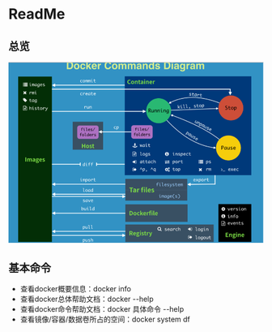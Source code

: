 # ReadMe

## 总览
![ReadMe+20230216145413](https://raw.githubusercontent.com/loli0con/picgo/master/images/ReadMe%2B20230216145413.png%2B2023-02-16-14-54-13)

## 基本命令
* 查看docker概要信息：docker info
* 查看docker总体帮助文档：docker --help
* 查看docker命令帮助文档：docker 具体命令 --help
* 查看镜像/容器/数据卷所占的空间：docker system df
